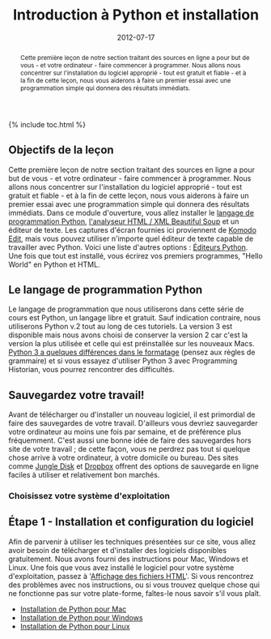 ﻿---
title: Introduction à Python et installation 
layout: lesson
date: 2012-07-17
translation_date: 2018-11-15
authors:
- William J. Turkel
- Adam Crymble
reviewers:
- Jim Clifford
- Amanda Morton
- translator:
- Anastasiia Zadykhina
editors:
- Miriam Posner
translation-reviewer:
- Marie Puren
difficulty: 1
exclude_from_check:
  - review-ticket
activity: transforming
topics: [python, get-ready]
abstract: "Cette première leçon de notre section traitant des sources en ligne a pour but de vous - et votre ordinateur - faire commencer à programmer. Nous allons nous concentrer sur l'installation du logiciel approprié - tout est gratuit et fiable - et à la fin de cette leçon, nous vous aiderons à faire un premier essai avec une programmation simple qui donnera des résultats immédiats."
redirect_from: fr/lessons/introduction-and-installation
---

{% include toc.html %}


Objectifs de la leçon
------------
Cette première leçon de notre section traitant des sources en ligne a pour but de vous - et votre ordinateur - faire commencer à programmer. Nous allons nous concentrer sur l'installation du logiciel approprié - tout est gratuit et fiable - et à la fin de cette leçon, nous vous aiderons à faire un premier essai avec une programmation simple qui donnera des résultats immédiats.
Dans ce module d'ouverture, vous allez installer le [langage de programmation Python][], [l'analyseur HTML / XML Beautiful Soup][] et un éditeur de texte. Les captures d'écran fournies ici proviennent de [Komodo Edit][], mais vous pouvez utiliser n'importe quel éditeur de texte capable de travailler avec Python. Voici une liste d'autres options : [Éditeurs Python][]. Une fois que tout est installé, vous écrirez vos premiers programmes, "Hello World" en Python et HTML.

Le langage de programmation Python
-------------------------------
Le langage de programmation que nous utiliserons dans cette série de cours est Python, un langage libre et gratuit. Sauf indication contraire, nous utiliserons Python v.2 tout au long de ces tutoriels. La version 3 est disponible mais nous avons choisi de conserver la version 2 car c'est la version la plus utilisée et celle qui est préinstallée sur les nouveaux Macs. [Python 3 a quelques différences dans le formatage](http://sebastianraschka.com/Articles/2014_python_2_3_key_diff.html) (pensez aux règles de grammaire) et si vous essayez d'utiliser Python 3 avec Programming Historian, vous pourrez rencontrer des difficultés.

Sauvegardez votre travail!
-----------------

Avant de télécharger ou d'installer un nouveau logiciel, il est primordial de faire des sauvegardes de votre travail. D'ailleurs vous devriez sauvegarder votre ordinateur au moins une fois par semaine, et de préférence plus fréquemment. C'est aussi une bonne idée de faire des sauvegardes hors site de votre travail ; de cette façon, vous ne perdrez pas tout si quelque chose arrive à votre ordinateur, à votre domicile ou bureau. Des sites comme [Jungle Disk][] et [Dropbox][] offrent des options de sauvegarde en ligne faciles à utiliser et relativement bon marchés.

### Choisissez votre système d'exploitation

Étape 1 - Installation et configuration du logiciel
------------------------------------

Afin de parvenir à utiliser les techniques présentées sur ce site, vous allez avoir besoin de télécharger et d'installer des logiciels disponibles gratuitement. Nous avons fourni des instructions pour Mac, Windows et Linux. Une fois que vous avez installé le logiciel pour votre système d'exploitation, passez à '[Affichage des fichiers HTML][]'. Si vous rencontrez des problèmes avec nos instructions, ou si vous trouvez quelque chose qui ne fonctionne pas sur votre plate-forme, faîtes-le nous savoir s'il vous plaît.

-   [Installation de Python pour Mac][]
-   [Installation de Python pour Windows][]
-   [Installation de Python pour Linux][]

  [langage de programmation Python]: http://www.python.org/
  [l'analyseur HTML / XML Beautiful Soup]: http://www.crummy.com/software/BeautifulSoup/
  [Komodo Edit]: http://www.activestate.com/komodo-edit
  [Éditeurs Python]: http://wiki.python.org/moin/PythonEditors/
  [Zotero]: http://www.zotero.org/
  [Jungle Disk]: https://www.jungledisk.com/
  [Dropbox]: https://www.dropbox.com/
  [Affichage des fichiers HTML]: /lessons/viewing-html-files
  [Installation de Python pour Mac]: /lessons/mac-installation
  [Installation de Python pour Windows]: /lessons/windows-installation
  [Installation de Python pour Linux]: /lessons/linux-installation




